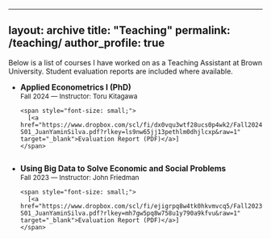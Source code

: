 
---
layout: archive
title: "Teaching"
permalink: /teaching/
author_profile: true
---

Below is a list of courses I have worked on as a Teaching Assistant at Brown University. Student evaluation reports are included where available.

<ul>
  <li style="margin-bottom: 2em;">
    <b style="font-size: 110%;">Applied Econometrics I (PhD)</b><br>
    <span style="font-size: small;">Fall 2024 — Instructor: Toru Kitagawa</span><br>

    <span style="font-size: small;">
      [<a href="https://www.dropbox.com/scl/fi/dx0vqu3wtf28ucs0p4wk2/Fall2024ECON2390S01ECON2390Fall24S01AppliedEconometricsI-S01_JuanYaminSilva.pdf?rlkey=ls9nw65jj13pethlm0dhjlcxp&raw=1" target="_blank">Evaluation Report (PDF)</a>]
    </span>
  </li>

  <li style="margin-bottom: 2em;">
    <b style="font-size: 110%;">Using Big Data to Solve Economic and Social Problems</b><br>
    <span style="font-size: small;">Fall 2023 — Instructor: John Friedman</span><br>

    <span style="font-size: small;">
      [<a href="https://www.dropbox.com/scl/fi/ejigrpq8w4tk0hkvmvcq5/Fall2023ECON1000ECON1000Fall23UsingBigDatatoSolveEconomicandSocialProblems-S01_JuanYaminSilva.pdf?rlkey=mh7gw5pq8w758u1y790a9kfvu&raw=1" target="_blank">Evaluation Report (PDF)</a>]
    </span>
  </li>
</ul>
